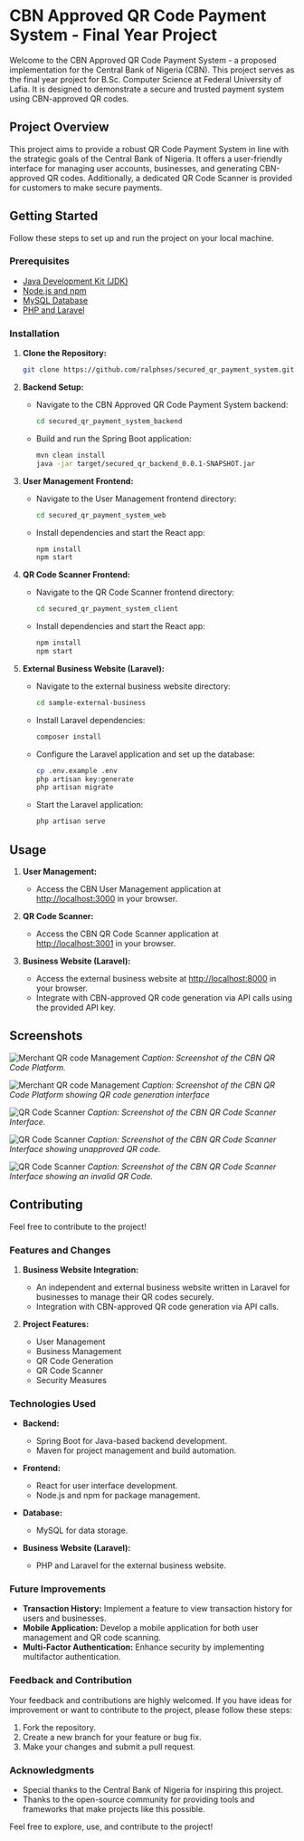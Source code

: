 # CBN Approved QR Code Payment System - Final Year Project

Welcome to the CBN Approved QR Code Payment System - a proposed implementation for the Central Bank of Nigeria (CBN). This project serves as the final year project for B.Sc. Computer Science at Federal University of Lafia. It is designed to demonstrate a secure and trusted payment system using CBN-approved QR codes.

## Project Overview

This project aims to provide a robust QR Code Payment System in line with the strategic goals of the Central Bank of Nigeria. It offers a user-friendly interface for managing user accounts, businesses, and generating CBN-approved QR codes. Additionally, a dedicated QR Code Scanner is provided for customers to make secure payments.

## Getting Started

Follow these steps to set up and run the project on your local machine.

### Prerequisites

- [Java Development Kit (JDK)](https://www.oracle.com/java/technologies/javase-downloads.html)
- [Node.js and npm](https://nodejs.org/)
- [MySQL Database](https://www.mysql.com/)
- [PHP and Laravel](https://laravel.com/docs/8.x/installation)

### Installation

1. **Clone the Repository:**

    ```bash
    git clone https://github.com/ralphses/secured_qr_payment_system.git
    ```

2. **Backend Setup:**

   - Navigate to the CBN Approved QR Code Payment System backend:

       ```bash
       cd secured_qr_payment_system_backend
       ```

   - Build and run the Spring Boot application:

       ```bash
       mvn clean install
       java -jar target/secured_qr_backend_0.0.1-SNAPSHOT.jar
       ```

3. **User Management Frontend:**

   - Navigate to the User Management frontend directory:

       ```bash
       cd secured_qr_payment_system_web
       ```

   - Install dependencies and start the React app:

       ```bash
       npm install
       npm start
       ```

4. **QR Code Scanner Frontend:**

   - Navigate to the QR Code Scanner frontend directory:

       ```bash
       cd secured_qr_payment_system_client
       ```

   - Install dependencies and start the React app:

       ```bash
       npm install
       npm start
       ```

5. **External Business Website (Laravel):**

   - Navigate to the external business website directory:

       ```bash
       cd sample-external-business
       ```

   - Install Laravel dependencies:

       ```bash
       composer install
       ```

   - Configure the Laravel application and set up the database:

       ```bash
       cp .env.example .env
       php artisan key:generate
       php artisan migrate
       ```

   - Start the Laravel application:

       ```bash
       php artisan serve
       ```

## Usage

1. **User Management:**

   - Access the CBN User Management application at [http://localhost:3000](http://localhost:3000) in your browser.

2. **QR Code Scanner:**

   - Access the CBN QR Code Scanner application at [http://localhost:3001](http://localhost:3001) in your browser.

3. **Business Website (Laravel):**

   - Access the external business website at [http://localhost:8000](http://localhost:8000) in your browser.
   - Integrate with CBN-approved QR code generation via API calls using the provided API key.

## Screenshots

![Merchant QR code Management](/screenshots/home.png)
*Caption: Screenshot of the CBN QR Code Platform.*

![Merchant QR code Management](/screenshots/home%202.png)
*Caption: Screenshot of the CBN QR Code Platform showing QR code generation interface*

![QR Code Scanner](/screenshots/scanner.png)
*Caption: Screenshot of the CBN QR Code Scanner Interface.*

![QR Code Scanner](/screenshots/scanner%202.png)
*Caption: Screenshot of the CBN QR Code Scanner Interface showing unapproved QR code.*

![QR Code Scanner](/screenshots/scanner%203.png)
*Caption: Screenshot of the CBN QR Code Scanner Interface showing an invalid QR Code.*

## Contributing

Feel free to contribute to the project!

### Features and Changes

1. **Business Website Integration:**
   - An independent and external business website written in Laravel for businesses to manage their QR codes securely.
   - Integration with CBN-approved QR code generation via API calls.

2. **Project Features:**
   - User Management
   - Business Management
   - QR Code Generation
   - QR Code Scanner
   - Security Measures

### Technologies Used

- **Backend:**
   - Spring Boot for Java-based backend development.
   - Maven for project management and build automation.

- **Frontend:**
   - React for user interface development.
   - Node.js and npm for package management.

- **Database:**
   - MySQL for data storage.

- **Business Website (Laravel):**
   - PHP and Laravel for the external business website.

### Future Improvements

- **Transaction History:** Implement a feature to view transaction history for users and businesses.
- **Mobile Application:** Develop a mobile application for both user management and QR code scanning.
- **Multi-Factor Authentication:** Enhance security by implementing multifactor authentication.

### Feedback and Contribution

Your feedback and contributions are highly welcomed. If you have ideas for improvement or want to contribute to the project, please follow these steps:

1. Fork the repository.
2. Create a new branch for your feature or bug fix.
3. Make your changes and submit a pull request.


### Acknowledgments

- Special thanks to the Central Bank of Nigeria for inspiring this project.
- Thanks to the open-source community for providing tools and frameworks that make projects like this possible.

Feel free to explore, use, and contribute to the project!
